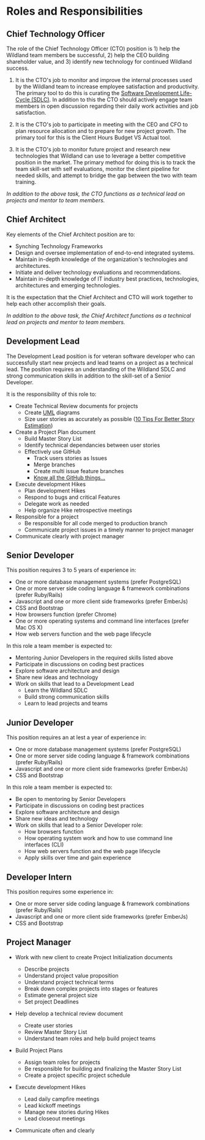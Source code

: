 # Roles and Responsibilities

## Chief Technology Officer

The role of the Chief Technology Officer (CTO) position is 1) help the Wildland team members be successful, 2) help the CEO building shareholder value, and 3) identify new technology for continued  Wildland success.

1) It is the CTO's job to monitor and improve the internal processes used by the Wildland team to increase employee satisfaction and productivity. The primary tool to do this is curating the [Software Development Life-Cycle (SDLC)](../software-development-lifecycle#software-development-life-cycle). In addition to this the CTO should actively engage team members in open discussion regarding their daily work activities and job satisfaction.

2) It is the CTO's job to participate in meeting with the CEO and CFO to plan resource allocation and to prepare for new project growth. The primary tool for this is the Client Hours Budget VS Actual tool.

3) It is the CTO's job to monitor future project and research new technologies that Wildland can use to leverage a better competitive position in the market. The primary method for doing this is to track the team skill-set with self evaluations, monitor the client pipeline for needed skills, and attempt to bridge the gap between the two with team training.

*In addition to the above task, the CTO functions as a technical lead on projects and mentor to team members.*

## Chief Architect

Key elements of the Chief Architect position are to:

- Synching Technology Frameworks
- Design and oversee implementation of end-to-end integrated systems.
- Maintain in-depth knowledge of the organization's technologies and architectures.
- Initiate and deliver technology evaluations and recommendations.
- Maintain in-depth knowledge of IT industry best practices, technologies, architectures and emerging technologies.

It is the expectation that the Chief Architect and CTO will work together to help each other accomplish their goals.

*In addition to the above task, the Chief Architect functions as a technical lead on projects and mentor to team members.*

## Development Lead

The Development Lead position is for veteran software developer who can successfully start new projects and lead teams on a project as a technical lead. The position requires an understanding of the Wildland SDLC and strong communication skills in addition to the skill-set of a Senior Developer.

It is the responsibility of this role to:
- Create Technical Review documents for projects
  - Create [UML](https://en.wikipedia.org/wiki/Unified_Modeling_Language) diagrams
  - Size user stories as accurately as possible ([10 Tips For Better Story Estimation](https://www.leadingagile.com/2014/01/10-tips-better-story-estimation/))
- Create a Project Plan document
  - Build Master Story List
  - Identify technical dependancies between user stories
  - Effectively use GitHub
    - Track users stories as Issues
    - Merge branches
    - Create multi issue feature branches
    - [Know all the GitHub things...](/development/revision-control#github)
- Execute development Hikes
  - Plan development Hikes
  - Respond to bugs and critical Features
  - Delegate work as needed
  - Help organize Hike retrospective meetings
- Responsible for a project
  - Be responsible for all code merged to production branch
  - Communicate project issues in a timely manner to project manager
- Communicate clearly with project manager

## Senior Developer

This position requires 3 to 5 years of experience in:

- One or more database management systems (prefer PostgreSQL)
- One or more server side coding language & framework combinations (prefer Ruby/Rails)
- Javascript and one or more client side frameworks (prefer EmberJs)
- CSS and Bootstrap
- How browsers function (prefer Chrome)
- One or more operating systems and command line interfaces (prefer Mac OS X)
- How web servers function and the web page lifecycle

In this role a team member is expected to:
- Mentoring Junior Developers in the required skills listed above
- Participate in discussions on coding best practices
- Explore software architecture and design
- Share new ideas and technology
- Work on skills that lead to a Development Lead
  - Learn the Wildland SDLC
  - Build strong communication skills
  - Learn to lead projects and teams

## Junior Developer

This position requires an at lest a year of experience in:

* One or more database management systems (prefer PostgreSQL)
* One or more server side coding language & framework combinations (prefer Ruby/Rails)
* Javascript and one or more client side frameworks (prefer EmberJs)
* CSS and Bootstrap

In this role a team member is expected to:
- Be open to mentoring by Senior Developers
- Participate in discussions on coding best practices
- Explore software architecture and design
- Share new ideas and technology
- Work on skills that lead to a Senior Developer role:
  - How browsers function
  - How operating system work and how to use command line interfaces (CLI)
  - How web servers function and the web page lifecycle
  - Apply skills over time and gain experience

## Developer Intern

This position requires some experience in:

* One or more server side coding language & framework combinations (prefer Ruby/Rails)
* Javascript and one or more client side frameworks (prefer EmberJs)
* CSS and Bootstrap

## Project Manager

- Work with new client to create Project Initialization documents
  - Describe projects
  - Understand project value proposition
  - Understand project technical terms
  - Break down complex projects into stages or features
  - Estimate general project size
  - Set project Deadlines

- Help develop a technical review document
  - Create user stories
  - Review Master Story List
  - Understand team roles and help build project teams

- Build Project Plans
  - Assign team roles for projects
  - Be responsible for building and finalizing the Master Story List
  - Create a project specific project schedule

- Execute development Hikes
  - Lead daily campfire meetings
  - Lead kickoff meetings
  - Manage new stories during Hikes
  - Lead closeout meetings

- Communicate often and clearly
